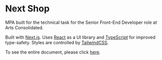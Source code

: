 # Next Shop

MPA built for the technical task for the Senior Front-End Developer role at Arts Consolidated.

Built with [Next.js](https://nextjs.org). Uses [React](https://www.npmjs.com/package/react) as a UI library and [TypeScript](https://www.npmjs.com/package/typescript) for improved type-safety. Styles are controlled by [TailwindCSS](https://www.npmjs.com/package/tailwindcss).

To see the entire document, please click [here](./docs/index.md).